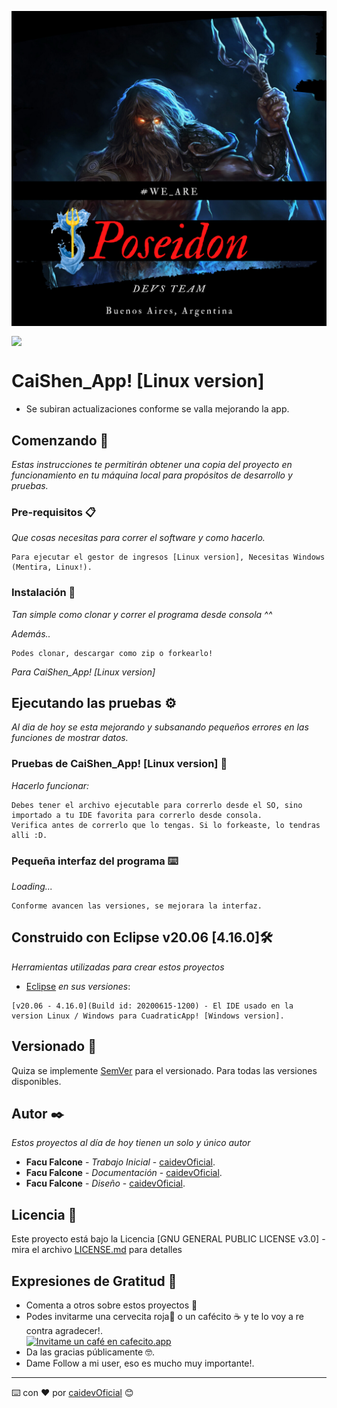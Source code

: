 <!--[](https://github.com/caidevOficial/Logos/blob/master/PoseidonDevs.png)-->
<img align="center" src="https://github.com/caidevOficial/Logos/blob/master/PoseidonDevs.png" width=600/><br>

<a href="https://github.com/caidevOficial/CaiShen_App">
  <img align="center" src="https://github-readme-stats.vercel.app/api?username=caidevOficial&show_icons=true&theme=tokyonight" />
</a>

# CaiShen_App! [Linux version]


* Se subiran actualizaciones conforme se valla mejorando la app.
## Comenzando 🚀

_Estas instrucciones te permitirán obtener una copia del proyecto en funcionamiento en tu máquina local para propósitos de desarrollo y pruebas._

### Pre-requisitos 📋

_Que cosas necesitas para correr el software y como hacerlo._

```
Para ejecutar el gestor de ingresos [Linux version], Necesitas Windows (Mentira, Linux!).
```

### Instalación 🔧

_Tan simple como clonar y correr el programa desde consola ^^_

_Además.._

```
Podes clonar, descargar como zip o forkearlo!
```

_Para CaiShen_App! [Linux version]_

## Ejecutando las pruebas ⚙️

_Al dia de hoy se esta mejorando y subsanando pequeños errores en las funciones de mostrar datos._

### Pruebas de CaiShen_App! [Linux version] 🔩

_Hacerlo funcionar:_

```
Debes tener el archivo ejecutable para correrlo desde el SO, sino importado a tu IDE favorita para correrlo desde consola.
Verifica antes de correrlo que lo tengas. Si lo forkeaste, lo tendras alli :D.
```

### Pequeña interfaz del programa ⌨️

_Loading..._

```
Conforme avancen las versiones, se mejorara la interfaz.
```


## Construido con Eclipse v20.06 [4.16.0]🛠️

_Herramientas utilizadas para crear estos proyectos_

* [Eclipse](https://www.eclipse.org/) 
_en sus versiones_:
```
[v20.06 - 4.16.0](Build id: 20200615-1200) - El IDE usado en la version Linux / Windows para CuadraticApp! [Windows version].
```

## Versionado 📌

Quiza se implemente [SemVer](http://semver.org/) para el versionado. Para todas las versiones disponibles.

<!--## Releases 📌-->
<!--Podes ver las distintas versiones o releases dando clic en -> [Releases](https://github.com/caidevOficial/CuatraticApp_C/releases) -->
## Autor ✒️

_Estos proyectos al día de hoy tienen un solo y único autor_

* **Facu Falcone** - *Trabajo Inicial* - [caidevOficial](https://github.com/caidevOficial).
* **Facu Falcone** - *Documentación* - [caidevOficial](https://github.com/caidevOficial).
* **Facu Falcone** - *Diseño* - [caidevOficial](https://github.com/caidevOficial).

## Licencia 📄

Este proyecto está bajo la Licencia [GNU GENERAL PUBLIC LICENSE v3.0] - mira el archivo [LICENSE.md](LICENSE) para detalles

## Expresiones de Gratitud 🎁

* Comenta a otros sobre estos proyectos 📢
* Podes invitarme una cervecita roja🍺 o un cafécito ☕ y te lo voy a re contra agradecer!.<br>
<a href='https://cafecito.app/caidevoficial' rel='noopener' target='_blank'><img srcset='https://cdn.cafecito.app/imgs/buttons/button_5.png 1x, https://cdn.cafecito.app/imgs/buttons/button_5_2x.png 2x, https://cdn.cafecito.app/imgs/buttons/button_5_3.75x.png 3.75x' src='https://cdn.cafecito.app/imgs/buttons/button_5.png' alt='Invitame un café en cafecito.app' /></a>
* Da las gracias públicamente 🤓.
* Dame Follow a mi user, eso es mucho muy importante!.



---
⌨️ con ❤️ por [caidevOficial](https://github.com/caidevOficial) 😊
